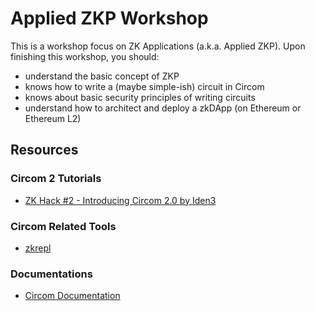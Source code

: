 # Applied ZKP Workshop

This is a workshop focus on ZK Applications (a.k.a. Applied ZKP). Upon finishing this workshop, you should:
* understand the basic concept of ZKP
* knows how to write a (maybe simple-ish) circuit in Circom
* knows about basic security principles of writing circuits
* understand how to architect and deploy a zkDApp (on Ethereum or Ethereum L2)

## Resources

### Circom 2 Tutorials
* [ZK Hack #2 - Introducing Circom 2.0 by Iden3](https://www.youtube.com/watch?v=6XxVeBFmIFs)

### Circom Related Tools
* [zkrepl](https://zkrepl.dev/)

### Documentations
* [Circom Documentation]()

